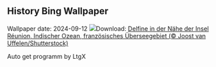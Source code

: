 ## History Bing Wallpaper
Wallpaper date: 2024-09-12
![](https://www.bing.com/th?id=OHR.DolphinReunion_DE-DE0331198216_UHD.jpg&w=1000)Download: [Delfine in der Nähe der Insel Réunion, Indischer Ozean, französisches Überseegebiet (© Joost van Uffelen/Shutterstock)](https://www.bing.com/th?id=OHR.DolphinReunion_DE-DE0331198216_UHD.jpg)

Auto get programm by LtgX
